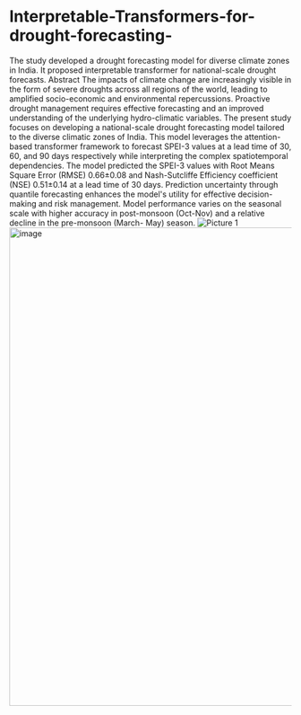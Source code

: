# Interpretable-Transformers-for-drought-forecasting-
The study developed a drought forecasting model for diverse climate zones in India. It proposed interpretable transformer for national-scale drought forecasts.
Abstract
The impacts of climate change are increasingly visible in the form of severe droughts across all regions of the world, leading to amplified socio-economic and environmental repercussions. Proactive drought management requires effective forecasting and an improved understanding of the underlying hydro-climatic variables. The present study focuses on developing a national-scale drought forecasting model tailored to the diverse climatic zones of India. This model leverages the attention-based transformer framework to forecast SPEI-3 values at a lead time of 30, 60, and 90 days respectively while interpreting the complex spatiotemporal dependencies. The model predicted the SPEI-3 values with Root Means Square Error (RMSE) 0.66±0.08 and Nash-Sutcliffe Efficiency coefficient (NSE) 0.51±0.14 at a lead time of 30 days. Prediction uncertainty through quantile forecasting enhances the model's utility for effective decision-making and risk management. Model performance varies on the seasonal scale with higher accuracy in post-monsoon (Oct-Nov) and a relative decline in the pre-monsoon (March- May) season. 
![Picture 1](https://github.com/user-attachments/assets/d44ff062-b899-477c-9e1d-3f6e8aae4347)
<img width="852" alt="image" src="https://github.com/user-attachments/assets/8bc5af6a-eee6-45c9-8394-aada3e2e1c21">

